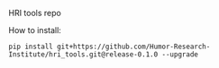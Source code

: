 HRI tools repo

How to install:
```
pip install git+https://github.com/Humor-Research-Institute/hri_tools.git@release-0.1.0 --upgrade
```